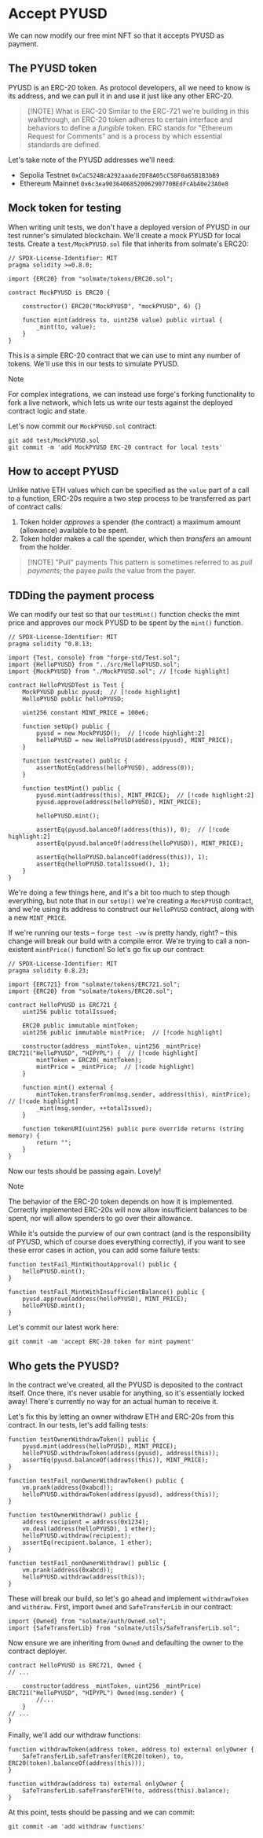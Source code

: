 # Accept PYUSD

We can now modify our free mint NFT so that it accepts PYUSD as payment.

## The PYUSD token

PYUSD is an ERC-20 token. As protocol developers, all we need to know is its address, and we can pull it in and use it just like any other ERC-20.

> [!NOTE] What is ERC-20
> Similar to the ERC-721 we're building in this walkthrough, an ERC-20 token adheres to certain interface and behaviors to define a _fungible_ token. ERC stands for "Ethereum Request for Comments" and is a process by which essential standards are defined.

Let's take note of the PYUSD addresses we'll need:

- Sepolia Testnet `0xCaC524BcA292aaade2DF8A05cC58F0a65B1B3bB9`
- Ethereum Mainnet `0x6c3ea9036406852006290770BEdFcAbA0e23A0e8`

## Mock token for testing

When writing unit tests, we don't have a deployed version of PYUSD in our test runner's simulated blockchain. We'll create a mock PYUSD for local tests. Create a `test/MockPYUSD.sol` file that inherits from solmate's ERC20:

```solidity
// SPDX-License-Identifier: MIT
pragma solidity >=0.8.0;

import {ERC20} from "solmate/tokens/ERC20.sol";

contract MockPYUSD is ERC20 {

    constructor() ERC20("MockPYUSD", "mockPYUSD", 6) {}

    function mint(address to, uint256 value) public virtual {
        _mint(to, value);
    }
}
```

This is a simple ERC-20 contract that we can use to mint any number of tokens. We'll use this in our tests to simulate PYUSD.

> [!NOTE]
> For complex integrations, we can instead use forge's forking functionality to fork a live network, which lets us write our tests against the deployed contract logic and state.

Let's now commit our `MockPYUSD.sol` contract:

```shell
git add test/MockPYUSD.sol
git commit -m 'add MockPYUSD ERC-20 contract for local tests'
```

## How to accept PYUSD

Unlike native ETH values which can be specified as the `value` part of a call to a function, ERC-20s require a two step process to be transferred as part of contract calls:

1. Token holder _approves_ a spender (the contract) a maximum amount (allowance) available to be spent.
2. Token holder makes a call the spender, which then _transfers_ an amount from the holder.

> [!NOTE] "Pull" payments
> This pattern is sometimes referred to as _pull payments_; the payee _pulls_ the value from the payer.

## TDDing the payment process

We can modify our test so that our `testMint()` function checks the mint price and approves our mock PYUSD to be spent by the `mint()` function.

```solidity
// SPDX-License-Identifier: MIT
pragma solidity ^0.8.13;

import {Test, console} from "forge-std/Test.sol";
import {HelloPYUSD} from "../src/HelloPYUSD.sol";
import {MockPYUSD} from "./MockPYUSD.sol"; // [!code highlight]

contract HelloPYUSDTest is Test {
    MockPYUSD public pyusd;  // [!code highlight]
    HelloPYUSD public helloPYUSD;

    uint256 constant MINT_PRICE = 100e6;

    function setUp() public {
        pyusd = new MockPYUSD();  // [!code highlight:2]
        helloPYUSD = new HelloPYUSD(address(pyusd), MINT_PRICE);
    }

    function testCreate() public {
        assertNotEq(address(helloPYUSD), address(0));
    }

    function testMint() public {
        pyusd.mint(address(this), MINT_PRICE);  // [!code highlight:2]
        pyusd.approve(address(helloPYUSD), MINT_PRICE);

        helloPYUSD.mint();

        assertEq(pyusd.balanceOf(address(this)), 0);  // [!code highlight:2]
        assertEq(pyusd.balanceOf(address(helloPYUSD)), MINT_PRICE);

        assertEq(helloPYUSD.balanceOf(address(this)), 1);
        assertEq(helloPYUSD.totalIssued(), 1);
    }
}
```

We're doing a few things here, and it's a bit too much to step though everything, but note that in our `setUp()` we're creating a `MockPYUSD` contract, and we're using its address to construct our `HelloPYUSD` contract, along with a new `MINT_PRICE`.

If we're running our tests – `forge test -vw` is pretty handy, right? – this change will break our build with a compile error. We're trying to call a non-existent `mintPrice()` function! So let's go fix up our contract:

```solidity
// SPDX-License-Identifier: MIT
pragma solidity 0.8.23;

import {ERC721} from "solmate/tokens/ERC721.sol";
import {ERC20} from "solmate/tokens/ERC20.sol";

contract HelloPYUSD is ERC721 {
    uint256 public totalIssued;

    ERC20 public immutable mintToken;
    uint256 public immutable mintPrice;  // [!code highlight]

    constructor(address _mintToken, uint256 _mintPrice) ERC721("HelloPYUSD", "HIPYPL") {  // [!code highlight]
        mintToken = ERC20(_mintToken);
        mintPrice = _mintPrice;  // [!code highlight]
    }

    function mint() external {
        mintToken.transferFrom(msg.sender, address(this), mintPrice);  // [!code highlight]
        _mint(msg.sender, ++totalIssued);
    }

    function tokenURI(uint256) public pure override returns (string memory) {
        return "";
    }
}
```

Now our tests should be passing again. Lovely!

> [!NOTE]
> The behavior of the ERC-20 token depends on how it is implemented. Correctly implemented ERC-20s will now allow insufficient balances to be spent, nor will allow spenders to go over their allowance.

While it's outside the purview of our own contract (and is the responsibility of PYUSD, which of course does everything correctly), if you want to see these error cases in action, you can add some failure tests:

```solidity
function testFail_MintWithoutApproval() public {
    helloPYUSD.mint();
}

function testFail_MintWithInsufficientBalance() public {
    pyusd.approve(address(helloPYUSD), MINT_PRICE);
    helloPYUSD.mint();
}
```

Let's commit our latest work here:

```shell
git commit -am 'accept ERC-20 token for mint payment'
```

## Who gets the PYUSD?

In the contract we've created, all the PYUSD is deposited to the contract itself. Once there, it's never usable for anything, so it's essentially locked away! There's currently no way for an actual human to receive it.

Let's fix this by letting an owner withdraw ETH and ERC-20s from this contract. In our tests, let's add failing tests:

```solidity
function testOwnerWithdrawToken() public {
    pyusd.mint(address(helloPYUSD), MINT_PRICE);
    helloPYUSD.withdrawToken(address(pyusd), address(this));
    assertEq(pyusd.balanceOf(address(this)), MINT_PRICE);
}

function testFail_nonOwnerWithdrawToken() public {
    vm.prank(address(0xabcd));
    helloPYUSD.withdrawToken(address(pyusd), address(this));
}

function testOwnerWithdraw() public {
    address recipient = address(0x1234);
    vm.deal(address(helloPYUSD), 1 ether);
    helloPYUSD.withdraw(recipient);
    assertEq(recipient.balance, 1 ether);
}

function testFail_nonOwnerWithdraw() public {
    vm.prank(address(0xabcd));
    helloPYUSD.withdraw(address(this));
}
```

These will break our build, so let's go ahead and implement `withdrawToken` and `withdraw`. First, import `Owned` and `SafeTransferLib` in our contract:

```solidity
import {Owned} from "solmate/auth/Owned.sol";
import {SafeTransferLib} from "solmate/utils/SafeTransferLib.sol";
```

Now ensure we are inheriting from `Owned` and defaulting the owner to the contract deployer.

```solidity
contract HelloPYUSD is ERC721, Owned {
// ...

    constructor(address _mintToken, uint256 _mintPrice) ERC721("HelloPYUSD", "HIPYPL") Owned(msg.sender) {
        //...
    }
// ...
}
```

Finally, we'll add our withdraw functions:

```solidity
function withdrawToken(address token, address to) external onlyOwner {
    SafeTransferLib.safeTransfer(ERC20(token), to, ERC20(token).balanceOf(address(this)));
}

function withdraw(address to) external onlyOwner {
    SafeTransferLib.safeTransferETH(to, address(this).balance);
}
```

At this point, tests should be passing and we can commit:

```shell
git commit -am 'add withdraw functions'
```
